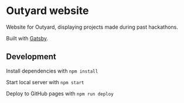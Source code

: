 # Outyard website

Website for Outyard, displaying projects made during past hackathons.

Built with [Gatsby](https://www.gatsbyjs.org/).

## Development

Install dependencies with `npm install`

Start local server with `npm start`

Deploy to GitHub pages with `npm run deploy`
